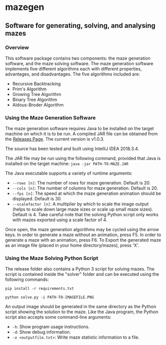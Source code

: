 # mazegen
## Software for generating, solving, and analysing mazes
### Overview
This software package contains two components: the maze generation software, and the maze solving software. The maze generation software implements five different algorithms each with different properties, advantages, and disadvantages.
The five algorithms included are:
- Recursive Backtracking
- Prim's Algorithm
- Growing Tree Algorithm
- Binary Tree Algorithm
- Aldous-Broder Algorithm

### Using the Maze Generation Software
The maze generation software requires Java to be installed on the target machine on which it is to be run. A compiled JAR file can be obtained from the [Releases Page](https://github.com/rjoken/maze/releases). The current version is v1.0.3.

The source has been tested and built using IntelliJ IDEA 2018.3.4.

The JAR file may be run using the following command, provided that Java is installed on the target machine:
`java -jar PATH-TO-MAZE.JAR`

The Java executable supports a variety of runtime arguments:
- `--rows [n]`: The number of rows for maze generation. Default is 20.
- `--cols [n]`: The number of columns for maze generation. Default is 20.
- `--fps [n]`: The speed at which the maze generation animation should be displayed. Default is 30.
- `--scalefactor [n]`: A multiplier by which to scale the image output (helps to scale down large maze sizes or scale up small maze sizes). Default is 4. Take careful note that the solving Python script only works with mazes exported using a scale factor of 4.

Once open, the maze generation algorithms may be cycled using the arrow keys. In order to generate a maze without an animation, press F5. In order to generate a maze with an animation, press F6. To Export the generated maze as an image file (placed in your home directory/mazes), press 'X'.

### Using the Maze Solving Python Script
The release folder also contains a Python 3 script for solving mazes. The script is contained inside the "solver" folder and can be executed using the following commands:

`pip install -r requirements.txt`

`python solve.py -i PATH-TO-IMAGEFILE.PNG`

An output image should be generated in the same directory as the Python script showing the solution to the maze.
Like the Java program, the Python script also accepts some command-line arguments:
- `-h`: Show program usage instructions.
- `-d`: Show debug information.
- `-o <outputfile.txt>`: Write maze statistic information to a file.
